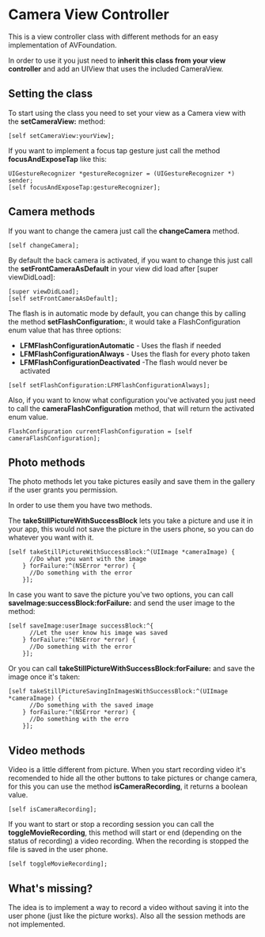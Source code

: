 # Camera View Controller
This is a view controller class with different methods for an easy implementation of AVFoundation.

In order to use it you just need to **inherit this class from your view controller** and add an UIView that uses the included CameraView.
## Setting the class

To start using the class you need to set your view as a Camera view with the **setCameraView:** method:

```Obj-C
[self setCameraView:yourView];
```

If you want to implement a focus tap gesture just call the method **focusAndExposeTap** like this:

```Obj-C
UIGestureRecognizer *gestureRecognizer = (UIGestureRecognizer *) sender;
[self focusAndExposeTap:gestureRecognizer];
```

## Camera methods

If you want to change the camera just call the **changeCamera** method.

```Obj-C
[self changeCamera];
```

By default the back camera is activated, if you want to change this just call the **setFrontCameraAsDefault** in your view did load after [super viewDidLoad]:

```Obj-C
[super viewDidLoad];
[self setFrontCameraAsDefault];
```

The flash is in automatic mode by default, you can change this by calling the method **setFlashConfiguration:**, it would take a FlashConfiguration enum value that has three options:
* **LFMFlashConfigurationAutomatic** - Uses the flash if needed
* **LFMFlashConfigurationAlways** - Uses the flash for every photo taken
* **LFMFlashConfigurationDeactivated** -The flash would never be activated

```Obj-C
[self setFlashConfiguration:LFMFlashConfigurationAlways];
```

Also, if you want to know what configuration you've activated you just need to call the **cameraFlashConfiguration** method, that will return the activated enum value.

```Obj-C
FlashConfiguration currentFlashConfiguration = [self cameraFlashConfiguration];
```

## Photo methods

The photo methods let you take pictures easily and save them in the gallery if the user grants you permission.

In order to use them you have two methods.

The **takeStillPictureWithSuccessBlock** lets you take a picture and use it in your app, this would not save the picture in the users phone, so you can do whatever you want with it.

```Obj-C
[self takeStillPictureWithSuccessBlock:^(UIImage *cameraImage) {
      //Do what you want with the image
    } forFailure:^(NSError *error) {
      //Do something with the error
    }];
```

In case you want to save the picture you've two options, you can call **saveImage:successBlock:forFailure:** and send the user image to the method:
```Obj-C
[self saveImage:userImage successBlock:^{
      //Let the user know his image was saved
    } forFailure:^(NSError *error) {
      //Do something with the error
    }];
```
Or you can call **takeStillPictureWithSuccessBlock:forFailure:** and save the image once it's taken:

```Obj-C
[self takeStillPictureSavingInImagesWithSuccessBlock:^(UIImage *cameraImage) {
      //Do something with the saved image
    } forFailure:^(NSError *error) {
      //Do something with the erro
    }];
```

## Video methods

Video is a little different from picture. When you start recording video it's recomended to hide all the other buttons to take pictures or change camera, for this you can use the method **isCameraRecording**, it returns a boolean value.

```Obj-C
[self isCameraRecording];
```

If you want to start or stop a recording session you can call the **toggleMovieRecording**, this method will start or end (depending on the status of recording) a video recording. When the recording is stopped the file is saved in the user phone.

```Obj-C
[self toggleMovieRecording];
```

## What's missing?

The idea is to implement a way to record a video without saving it into the user phone (just like the picture works). Also all the session methods are not implemented.
